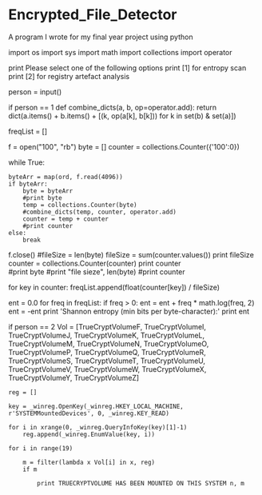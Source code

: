 # Encrypted_File_Detector
A program I wrote for my final year project using python

import os
import sys
import math
import collections
import operator

print Please select one of the following options 
print [1] for entropy scan
print [2] for registry artefact analysis

person = input()

if person == 1
def combine_dicts(a, b, op=operator.add):
    return dict(a.items() + b.items() +
        [(k, op(a[k], b[k])) for k in set(b) & set(a)])

freqList = []

f = open("100", "rb")
byte = []
counter = collections.Counter({'100':0})

while True:

    byteArr = map(ord, f.read(4096))
    if byteArr:
        byte = byteArr
        #print byte
        temp = collections.Counter(byte)
        #combine_dicts(temp, counter, operator.add)
        counter = temp + counter
        #print counter
    else:
        break
f.close()
#fileSize = len(byte)
fileSize = sum(counter.values())
print fileSize
counter = collections.Counter(counter)
print counter   
#print byte
#print "file sieze", len(byte)
#print counter
    
for key in counter:
    freqList.append(float(counter[key]) / fileSize) 

ent = 0.0 
for freq in freqList:
    if freq > 0:
        ent = ent + freq * math.log(freq, 2) 
ent = -ent 
print 'Shannon entropy (min bits per byte-character):' 
print ent

if person == 2
    Vol = [TrueCryptVolumeF, TrueCryptVolumeI, TrueCryptVolumeJ, TrueCryptVolumeK, TrueCryptVolumeL, TrueCryptVolumeM, TrueCryptVolumeN, TrueCryptVolumeO, TrueCryptVolumeP, TrueCryptVolumeQ, TrueCryptVolumeR, TrueCryptVolumeS, TrueCryptVolumeT, TrueCryptVolumeU, TrueCryptVolumeV, TrueCryptVolumeW, TrueCryptVolumeX, TrueCryptVolumeY, TrueCryptVolumeZ]
    
    reg = []

    key = _winreg.OpenKey(_winreg.HKEY_LOCAL_MACHINE, r'SYSTEMMountedDevices', 0, _winreg.KEY_READ)

    for i in xrange(0, _winreg.QueryInfoKey(key)[1]-1)
        reg.append(_winreg.EnumValue(key, i))
    
    for i in range(19)

        m = filter(lambda x Vol[i] in x, reg)
        if m
        
            print TRUECRYPTVOLUME HAS BEEN MOUNTED ON THIS SYSTEM n, m 
